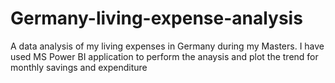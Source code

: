 # Germany-living-expense-analysis
A data analysis of my living expenses in Germany during my Masters. I have used MS Power BI application to perform the anaysis and plot the trend for monthly savings and expenditure
